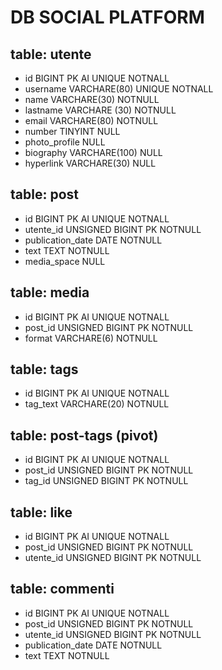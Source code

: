 # DB SOCIAL PLATFORM

## table: utente

- id BIGINT PK AI UNIQUE NOTNALL
- username VARCHARE(80) UNIQUE NOTNALL
- name VARCHARE(30) NOTNULL
- lastname VARCHARE (30) NOTNULL
- email VARCHARE(80) NOTNULL
- number TINYINT NULL
- photo_profile NULL
- biography VARCHARE(100) NULL
- hyperlink VARCHARE(30) NULL

## table: post

- id BIGINT PK AI UNIQUE NOTNALL
- utente_id UNSIGNED BIGINT PK NOTNULL
- publication_date DATE NOTNULL
- text TEXT NOTNULL
- media_space NULL

## table: media

- id BIGINT PK AI UNIQUE NOTNALL
- post_id UNSIGNED BIGINT PK NOTNULL
- format VARCHARE(6) NOTNULL

## table: tags

- id BIGINT PK AI UNIQUE NOTNALL
- tag_text VARCHARE(20) NOTNULL

## table: post-tags (pivot)

- id BIGINT PK AI UNIQUE NOTNALL
- post_id UNSIGNED BIGINT PK NOTNULL
- tag_id UNSIGNED BIGINT PK NOTNULL

## table: like

- id BIGINT PK AI UNIQUE NOTNALL
- post_id UNSIGNED BIGINT PK NOTNULL
- utente_id UNSIGNED BIGINT PK NOTNULL

## table: commenti

- id BIGINT PK AI UNIQUE NOTNALL
- post_id UNSIGNED BIGINT PK NOTNULL
- utente_id UNSIGNED BIGINT PK NOTNULL
- publication_date DATE NOTNULL
- text TEXT NOTNULL
